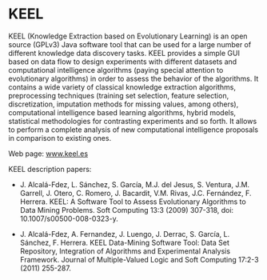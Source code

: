 # KEEL
KEEL (Knowledge Extraction based on Evolutionary Learning) is an open source (GPLv3) Java software tool that can be used for a large number of different knowledge data discovery tasks. KEEL provides a simple GUI based on data flow to design experiments with different datasets and computational intelligence algorithms (paying special attention to evolutionary algorithms) in order to assess the behavior of the algorithms. It contains a wide variety of classical knowledge extraction algorithms, preprocessing techniques (training set selection, feature selection, discretization, imputation methods for missing values, among others), computational intelligence based learning algorithms, hybrid models, statistical methodologies for contrasting experiments and so forth. It allows to perform a complete analysis of new computational intelligence proposals in comparison to existing ones.

Web page:  www.keel.es

KEEL description papers:

- J. Alcalá-Fdez, L. Sánchez, S. García, M.J. del Jesus, S. Ventura, J.M. Garrell, J. Otero, C. Romero, J. Bacardit, V.M. Rivas, J.C. Fernández, F. Herrera. KEEL: A Software Tool to Assess Evolutionary Algorithms to Data Mining Problems. Soft Computing 13:3 (2009) 307-318, doi: 10.1007/s00500-008-0323-y.    

- J. Alcalá-Fdez, A. Fernandez, J. Luengo, J. Derrac, S. García, L. Sánchez, F. Herrera. KEEL Data-Mining Software Tool: Data Set Repository, Integration of Algorithms and Experimental Analysis Framework. Journal of Multiple-Valued Logic and Soft Computing 17:2-3 (2011) 255-287. 
